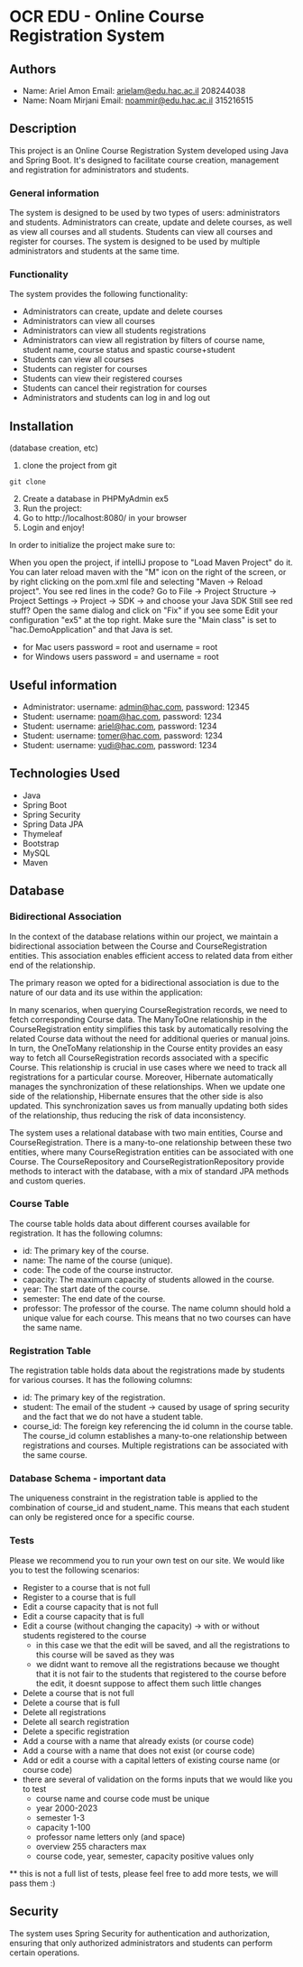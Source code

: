 # OCR EDU - Online Course Registration System 

## Authors
* Name: Ariel Amon  Email: arielam@edu.hac.ac.il 208244038
* Name:  Noam Mirjani  Email: noammir@edu.hac.ac.il 315216515

## Description

This project is an Online Course Registration System developed using Java and Spring Boot. It's designed to facilitate course creation, management and registration for administrators and students.

### General information

The system is designed to be used by two types of users: administrators and students. Administrators can create, update and delete courses, as well as view all courses and all students. Students can view all courses and register for courses. The system is designed to be used by multiple administrators and students at the same time.

### Functionality

The system provides the following functionality:
* Administrators can create, update and delete courses
* Administrators can view all courses
* Administrators can view all students registrations
* Administrators can view all registration by filters of course name, student name, course status and spastic course+student
* Students can view all courses
* Students can register for courses
* Students can view their registered courses
* Students can cancel their registration for courses
* Administrators and students can log in and log out


## Installation

(database creation, etc)
1. clone the project from git
```
git clone
```
2. Create a database in PHPMyAdmin ex5
3. Run the project:
4. Go to http://localhost:8080/ in your browser
5. Login and enjoy!


In order to initialize the project make sure to:

When you open the project, if intelliJ propose to "Load Maven Project" do it. You can later reload maven with the "M" icon on the right of the screen, or by right clicking on the pom.xml file and selecting "Maven -> Reload project".
You see red lines in the code? Go to File -> Project Structure -> Project Settings -> Project -> SDK -> and choose your Java SDK
Still see red stuff? Open the same dialog and click on "Fix" if you see some
Edit your configuration "ex5" at the top right. Make sure the "Main class" is set to "hac.DemoApplication" and that Java is set.
* for Mac users password = root and username = root
* for Windows users password =  and username = root

## Useful information

* Administrator: username: admin@hac.com, password: 12345
* Student: username: noam@hac.com, password: 1234
* Student: username: ariel@hac.com, password: 1234
* Student: username: tomer@hac.com, password: 1234
* Student: username: yudi@hac.com, password: 1234

## Technologies Used

* Java
* Spring Boot
* Spring Security
* Spring Data JPA
* Thymeleaf
* Bootstrap
* MySQL
* Maven

## Database

### Bidirectional Association
In the context of the database relations within our project, we maintain a bidirectional association between the Course and CourseRegistration entities. This association enables efficient access to related data from either end of the relationship.

The primary reason we opted for a bidirectional association is due to the nature of our data and its use within the application:

In many scenarios, when querying CourseRegistration records, we need to fetch corresponding Course data. The ManyToOne relationship in the CourseRegistration entity simplifies this task by automatically resolving the related Course data without the need for additional queries or manual joins.
In turn, the OneToMany relationship in the Course entity provides an easy way to fetch all CourseRegistration records associated with a specific Course. This relationship is crucial in use cases where we need to track all registrations for a particular course.
Moreover, Hibernate automatically manages the synchronization of these relationships. When we update one side of the relationship, Hibernate ensures that the other side is also updated. This synchronization saves us from manually updating both sides of the relationship, thus reducing the risk of data inconsistency.


The system uses a relational database with two main entities, Course and CourseRegistration. There is a many-to-one relationship between these two entities, where many CourseRegistration entities can be associated with one Course. The CourseRepository and CourseRegistrationRepository provide methods to interact with the database, with a mix of standard JPA methods and custom queries.

### Course Table
The course table holds data about different courses available for registration. It has the following columns:

* id: The primary key of the course.
* name: The name of the course (unique).
* code: The code of the course instructor.
* capacity: The maximum capacity of students allowed in the course.
* year: The start date of the course.
* semester: The end date of the course.
* professor: The professor of the course.
The name column should hold a unique value for each course. This means that no two courses can have the same name.

### Registration Table
The registration table holds data about the registrations made by students for various courses. It has the following columns:

* id: The primary key of the registration.
* student: The email of the student -> caused by usage of spring security and the fact that we do not have a student table.
* course_id: The foreign key referencing the id column in the course table.
The course_id column establishes a many-to-one relationship between registrations and courses. Multiple registrations can be associated with the same course.

### Database Schema - important data
The uniqueness constraint in the registration table is applied to the combination of course_id and student_name. This means that each student can only be registered once for a specific course.

### Tests
Please we recommend you to run your own test on our site. 
We would like you to test the following scenarios:
* Register to a course that is not full
* Register to a course that is full
* Edit a course capacity that is not full
* Edit a course capacity that is full
* Edit a course (without changing the capacity) -> with or without students registered to the course
  * in this case we that the edit will be saved, and all the registrations to this course will be saved as they was
  * we didnt want to remove all the registrations because we thought that it is not fair to the students that registered to the course before the edit, it doesnt suppose to affect them such little changes
* Delete a course that is not full
* Delete a course that is full
* Delete all registrations
* Delete all search registration 
* Delete a specific registration
* Add a course with a name that already exists (or course code)
* Add a course with a name that does not exist (or course code)
* Add or edit a course with a capital letters of existing course name (or course code)
* there are several of validation on the forms inputs that we would like you to test
  *   course name and course code must be unique
  *   year 2000-2023
  *   semester 1-3
  *   capacity 1-100
  *   professor name letters only (and space)
  *   overview 255 characters max
  *   course code, year, semester, capacity positive values only

** this is not a full list of tests, please feel free to add more tests, we will pass them :)

## Security

The system uses Spring Security for authentication and authorization, ensuring that only authorized administrators and students can perform certain operations.